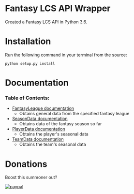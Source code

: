 # Fantasy LCS API Wrapper

Created a Fantasy LCS API in Python 3.6.

# Installation

Run the following command in your terminal from the source:

```python setup.py install```

# Documentation

### Table of Contents:
* [FantasyLeague documentation](https://github.com/kodycode/Fantasy-LCS-API-Wrapper/wiki/FantasyLeague)
    * Obtains general data from the specified fantasy league
* [SeasonData documentation](https://github.com/kodycode/Fantasy-LCS-API-Wrapper/wiki/SeasonData)
    * Obtains data of the fantasy season so far
* [PlayerData documentation](https://github.com/kodycode/Fantasy-LCS-API-Wrapper/wiki/PlayerData)
    * Obtains the player's seasonal data
* [TeamData documentation](https://github.com/kodycode/Fantasy-LCS-API-Wrapper/wiki/TeamData)
    * Obtains the team's seasonal data


# Donations

Boost this summoner out?

[![paypal](https://www.paypalobjects.com/en_US/i/btn/btn_donate_SM.gif)](https://www.paypal.com/cgi-bin/webscr?cmd=_s-xclick&hosted_button_id=XVWUDA7TZH2SU)

